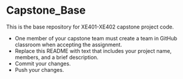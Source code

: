 # Capstone_Base

This is the base repository for XE401-XE402 capstone project code.

* One member of your capstone team must create a team in GitHub classroom when accepting the assignment.
* Replace this README with text that includes your project name, members, and a brief description.
* Commit your changes.
* Push your changes.
